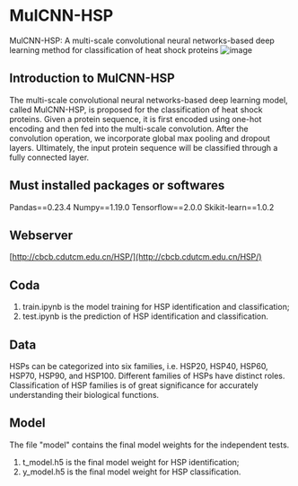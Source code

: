# MulCNN-HSP
MulCNN-HSP: A multi-scale convolutional neural networks-based deep learning method for classification of heat shock proteins 
![image](https://github.com/GreatChenLab/MulCNN-HSP/assets/90399926/ebf33216-7b13-4434-90d2-93e03586fedc)
## Introduction to MulCNN-HSP
The multi-scale convolutional neural networks-based deep learning model, called MulCNN-HSP, is proposed for the classification of heat shock proteins. Given a protein sequence, it is first encoded using one-hot encoding and then fed into the multi-scale convolution. After the convolution operation, we incorporate global max pooling and dropout layers. Ultimately, the input protein sequence will be classified through a fully connected layer.

## Must installed packages or softwares
Pandas==0.23.4
Numpy==1.19.0
Tensorflow==2.0.0
Skikit-learn==1.0.2

## Webserver
[http://cbcb.cdutcm.edu.cn/HSP/](http://cbcb.cdutcm.edu.cn/HSP/)

## Coda
1. train.ipynb is the model training for HSP identification and classification;
2. test.ipynb is the prediction of HSP identification and classification.
## Data
HSPs can be categorized into six families, i.e. HSP20, HSP40, HSP60, HSP70, HSP90, and HSP100. Different families of HSPs have distinct roles. Classification of HSP families is of great significance for accurately understanding their biological functions.
## Model
The file "model" contains the final model weights for the independent tests. 
1. t_model.h5 is the final model weight for HSP identification; 
2. y_model.h5 is the final model weight for HSP classification.
